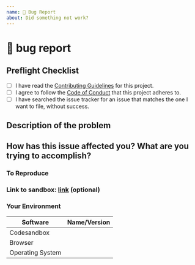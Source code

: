 ```yaml
---
name: 🐛 Bug Report
about: Did something not work?
---
```


# 🐛 bug report

## Preflight Checklist

<!-- Please ensure you've completed the following steps by replacing [ ] with [x]-->

- [ ] I have read the [Contributing Guidelines][contributing] for this project.
- [ ] I agree to follow the [Code of Conduct][code_of_conduct] that this project
      adheres to.
- [ ] I have searched the issue tracker for an issue that matches the one I want
      to file, without success.

## Description of the problem

## How has this issue affected you? What are you trying to accomplish?

### To Reproduce

<!--
Your best chance of getting this bug looked at quickly is to provide an example.
-->

### Link to sandbox: [link]() (optional)

### Your Environment

| Software         | Name/Version |
| ---------------- | ------------ |
| Сodesandbox      |              |
| Browser          |              |
| Operating System |              |

<!-- prettier-ignore-start -->
[code_of_conduct]: https://github.com/codesandbox/codesandbox-client/blob/master/CODE_OF_CONDUCT.md
[contributing]: https://github.com/codesandbox/codesandbox-client/blob/master/CONTRIBUTING.md
<!-- prettier-ignore-end -->
